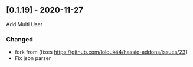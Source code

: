 ## [0.1.19] - 2020-11-27
Add Multi User
### Changed
- fork from (fixes https://github.com/lolouk44/hassio-addons/issues/23)
- Fix json parser

